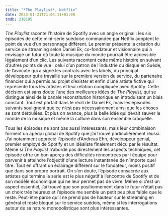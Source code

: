 ```yaml
---
title: "*The Playlist*, Netflix"
date: 2023-01-21T21:04:11+01:00
tmdb: 210195 
---
```


*The Playlist* raconte l’histoire de Spotify avec un angle original : les six épisodes de cette mini-série suédoise commandée par Netflix adoptent le point de vue d’un personnage différent. Le premier présente la création du service de streaming selon Daniel Ek, co-fondateur et visionnaire qui a envisagé un futur où toute la musique du monde pourrait être accessible légalement d’un clic. Les suivants racontent cette même histoire en suivant d’autres points de vue : celui d’un patron de l’industrie du disque en Suède, de l’avocate qui a signé les contrats avec les labels, du principal développeur qui a travaillé sur la première version du service, du partenaire financier qui a permis au projet d’exister et enfin d’une artiste fictive qui représente tous les artistes et leur relation compliquée avec Spotify. Cette décision est sans doute l’une des meilleures idées de *The Playlist*, qui se distingue ainsi de la banale reconstitution historique en introduisant un biais constant. Tout est parfait dans le récit de Daniel Ek, mais les épisodes suivants soulignent que ce n’est pas nécessairement ainsi que les choses se sont déroulées. Et plus on avance, plus la belle idée qui devait sauver le monde de la musique et même la culture dans son ensemble craquelle.

Tous les épisodes ne sont pas aussi intéressants, mais leur combinaison forment un aperçu global de Spotify que j’ai trouvé particulièrement réussi. J’ai notamment apprécié l’épisode d’Andreas Ehn, développeur génial, premier employé de Spotify et un idéaliste finalement déçu par le résultat. Même si *The Playlist* n’aborde pas directement les aspects techniques, cet épisode offre un bon aperçu des difficultés rencontrées par l’équipe pour parvenir à atteindre l’objectif d’une lecture instantanée de n’importe quel titre. Tout en offrant un éclairage différent sur le fondateur, moins positif que dans son propre portrait. On s’en doute, l’épisode consacrée aux artistes qui termine la série est le plus négatif à l’encontre de Spotify et de son modèle économique qui ne leur permet pas de vivre. Même si c’est un aspect essentiel, j’ai trouvé que son positionnement dans le futur n’était pas un choix très heureux et l’épisode me semble un petit peu plus faible que le reste. Peut-être parce qu’il ne prend pas de hauteur sur le streaming en général et reste bloqué sur le service suédois, même si les interrogations autour de sa nature monopolistique sont plus intéressantes.


